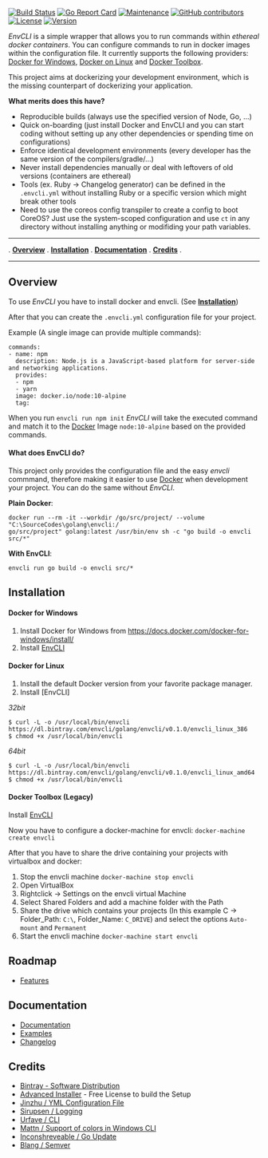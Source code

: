 [![Build Status](https://travis-ci.org/PhilippHeuer/EnvCLI.svg?branch=master)](https://travis-ci.org/PhilippHeuer/EnvCLI)
[![Go Report Card](https://goreportcard.com/badge/philippheuer/envcli)](http://goreportcard.com/report/philippheuer/envcli)
[![Maintenance](https://img.shields.io/maintenance/yes/2018.svg)]()
[![GitHub contributors](https://img.shields.io/github/contributors/PhilippHeuer/envcli.svg)]()
[![License](https://img.shields.io/badge/license-MIT-blue.svg)](https://github.com/PhilippHeuer/envcli/blob/master/LICENSE.md)
[![Version](https://img.shields.io/github/tag/philippheuer/envcli.svg)]()

*EnvCLI* is a simple wrapper that allows you to run commands within *ethereal docker containers*. You can configure commands to run in docker images within the configuration file.
It currently supports the following providers: [Docker for Windows](https://docs.docker.com/docker-for-windows/install/), [Docker on Linux](https://docs.docker.com/engine/installation/) and [Docker Toolbox](https://docs.docker.com/toolbox/overview/).

This project aims at dockerizing your development environment, which is the missing counterpart of dockerizing your application.

**What merits does this have?**

- Reproducible builds (always use the specified version of Node, Go, ...)
- Quick on-boarding (just install Docker and EnvCLI and you can start coding without setting up any other dependencies or spending time on configurations)
- Enforce identical development environments (every developer has the same version of the compilers/gradle/...)
- Never install dependencies manually or deal with leftovers of old versions (containers are ethereal)
- Tools (ex. Ruby -> Changelog generator) can be defined in the `.envcli.yml` without installing Ruby or a specific version which might break other tools
- Need to use the coreos config transpiler to create a config to boot CoreOS? Just use the system-scoped configuration and use `ct` in any directory without installing anything or modifiding your path variables.

---

. **[Overview](#overview)** . **[Installation](#installation)** . **[Documentation](#documentation)** . **[Credits](#credits)** .

---

## Overview

To use *EnvCLI* you have to install docker and envcli. (See **[Installation](#installation)**)

After that you can create the `.envcli.yml` configuration file for your project.

Example (A single image can provide multiple commands):
```
commands:
- name: npm
  description: Node.js is a JavaScript-based platform for server-side and networking applications.
  provides:
  - npm
  - yarn
  image: docker.io/node:10-alpine
  tag:
```

When you run `envcli run npm init` *EnvCLI* will take the executed command and match it to the [Docker](https://www.docker.com/) Image `node:10-alpine` based on the provided commands.

#### What does EnvCLI do?

This project only provides the configuration file and the easy *envcli* commmand, therefore making it easier to use [Docker](https://www.docker.com/) when development your project. You can do the same without *EnvCLI*.

**Plain Docker**:
```
docker run --rm -it --workdir /go/src/project/ --volume "C:\SourceCodes\golang\envcli:/
go/src/project" golang:latest /usr/bin/env sh -c "go build -o envcli src/*"
```

**With EnvCLI**:
```
envcli run go build -o envcli src/*
```

## Installation

#### **Docker for Windows**

1. Install Docker for Windows from https://docs.docker.com/docker-for-windows/install/
2. Install [EnvCLI](https://bintray.com/envcli/golang/download_file?file_path=envcli%2Fv0.1.0%2FEnvCLI_Setup.exe)

#### **Docker for Linux**

1. Install the default Docker version from your favorite package manager.
2. Install [EnvCLI]

*32bit*
```
$ curl -L -o /usr/local/bin/envcli https://dl.bintray.com/envcli/golang/envcli/v0.1.0/envcli_linux_386
$ chmod +x /usr/local/bin/envcli
```

*64bit*
```
$ curl -L -o /usr/local/bin/envcli https://dl.bintray.com/envcli/golang/envcli/v0.1.0/envcli_linux_amd64
$ chmod +x /usr/local/bin/envcli
```

#### **Docker Toolbox (Legacy)**

Install [EnvCLI](https://bintray.com/envcli/golang/download_file?file_path=envcli%2Fv0.1.0%2FEnvCLI_Setup.exe)

Now you have to configure a docker-machine for envcli: `docker-machine create envcli`

After that you have to share the drive containing your projects with virtualbox and docker:

 1. Stop the envcli machine `docker-machine stop envcli`
 2. Open VirtualBox
 3. Rightclick -> Settings on the envcli virtual Machine
 4. Select Shared Folders and add a machine folder with the Path
 5. Share the drive which contains your projects (In this example C -> Folder_Path: `C:\`, Folder_Name: `C_DRIVE`) and select the options `Auto-mount` and `Permanent`
 6. Start the envcli machine `docker-machine start envcli`

## Roadmap

- [Features](https://github.com/PhilippHeuer/EnvCLI/labels/feature)

## Documentation

- [Documentation](https://envcli.readthedocs.io/en/latest/)
- [Examples](https://envcli.readthedocs.io/en/latest/examples/)
- [Changelog](https://envcli.readthedocs.io/en/latest/changelog/overview/)

## Credits

- [Bintray - Software Distribution](https://bintray.com)
- [Advanced Installer](https://www.advancedinstaller.com/) - Free License to build the Setup
- [Jinzhu / YML Configuration File](https://github.com/jinzhu/configor)
- [Sirupsen / Logging](https://github.com/sirupsen/logrus)
- [Urfave / CLI](https://github.com/urfave/cli)
- [Mattn / Support of colors in Windows CLI](https://github.com/mattn/go-colorable)
- [Inconshreveable / Go Update](https://github.com/inconshreveable/go-update)
- [Blang / Semver](https://github.com/blang/semver)
